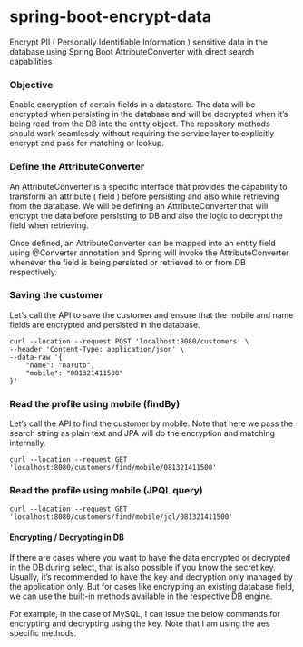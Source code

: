 # spring-boot-encrypt-data

Encrypt PII ( Personally Identifiable Information ) sensitive data in the database using Spring Boot AttributeConverter
with direct search capabilities

### Objective

Enable encryption of certain fields in a datastore.
The data will be encrypted when persisting in the database and will be decrypted when it’s being read from the DB into
the entity object.
The repository methods should work seamlessly without requiring the service layer to explicitly encrypt and pass for
matching or lookup.

### Define the AttributeConverter

An AttributeConverter is a specific interface that provides the capability to transform an attribute ( field ) before
persisting and also while retrieving from the database. We will be defining an AttributeConverter that will encrypt the
data before persisting to DB and also the logic to decrypt the field when retrieving.

Once defined, an AttributeConverter can be mapped into an entity field using @Converter annotation and Spring will
invoke the AttributeConverter whenever the field is being persisted or retrieved to or from DB respectively.

### Saving the customer

Let’s call the API to save the customer and ensure that the mobile and name fields are encrypted and persisted in the
database.

```shell
curl --location --request POST 'localhost:8080/customers' \
--header 'Content-Type: application/json' \
--data-raw '{
    "name": "naruto",
    "mobile": "081321411500"
}'
```

### Read the profile using mobile (findBy)

Let’s call the API to find the customer by mobile. Note that here we pass the search string as plain text and JPA will
do the encryption and matching internally.

```shell
curl --location --request GET 'localhost:8080/customers/find/mobile/081321411500'
```

### Read the profile using mobile (JPQL query)

```shell
curl --location --request GET 'localhost:8080/customers/find/mobile/jql/081321411500'
```

#### Encrypting / Decrypting in DB

If there are cases where you want to have the data encrypted or decrypted in the DB during select, that is also possible
if you know the secret key. Usually, it’s recommended to have the key and decryption only managed by the application
only. But for cases like encrypting an existing database field, we can use the built-in methods available in the
respective DB engine.

For example, in the case of MySQL, I can issue the below commands for encrypting and decrypting using the key. Note that
I am using the aes specific methods.